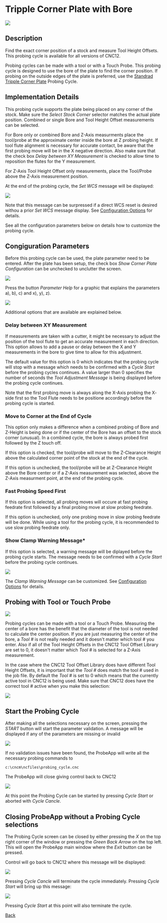 # Tripple Corner Plate with Bore

![](/images/pa015.PNG)

## Description
Find the exact corner position of a stock and measure Tool Height Offsets. This probing cycle is available for all versions of CNC12.

Probing cycles can be made with a tool or with a Touch Probe. 
This probing cycle is designed to use the bore of the plate to find the corner position. 
If probing on the outside edges of the plate is preferred, use the [Standrad Tripple Corner Plate](CornerPlate.md) Probing Cycle. 


## Implementation Details
This probing cycle supports the plate being placed on any corner of the stock. Make sure the *Select Stock Corner* selector matches the actual plate position.
Combined or single Bore and Tool Height Offset measurements can be selected.

For Bore only or combined Bore and Z-Axis measurments place the tool/probe at the approximate center inside the bore at Z probing height. 
If tool flute alignment is necessary for accurate contact, be aware that the first probing move will be in the X negative direction.
Also make sure that the check box *Delay between XY Measurement* is checked to allow time to reposition the flutes for the Y measurement.

For Z-Axis Tool Height Offset only measurements, place the Tool/Probe above the Z-Axis measurement position.

At the end of the probing cycle, the *Set WCS* message will be displayed:

![](/images/pa042.PNG)

Note that this message can be surpressed if a direct WCS reset is desired withou a prior *Set WCS* message display.
See [Configuration Options](configuration.md) for details.

See all the configuration parameters below on details how to customize the probing cycle. 


## Congiguration Parameters
Before this probing cycle can be used, the plate parameter need to be entered.
After the plate has been setup, the check box *Show Corner Plate Configuration* can be unchecked to unclutter the screen.

![](/images/pa041.PNG)

Press the button *Parameter Help* for a graphic that explains the parameters a), b), c) and x), y), z).

![](/images/pa016.PNG)

Additional options that are available are explained below.


### Delay between XY Measurement
If measurements are taken with a cutter, it might be necessary to adjust the position of the tool flute to get an accurate measurement in each direction.
This option allows to add a pause or delay between the X and Y measurements in the bore to give time to allow for this adjustment.

The default value for this option is 0 which indicates that the probing cycle will stop with a message which needs to be confirmed with a *Cycle Start* before the probing cycles continues.
A value larger than 0 specifies the number of seconds the *Tool Adjustment Message* is being displayed before the probing cycle continues.

Note that the first probing move is always along the X-Axis probing the X- side first so the Tool Flute needs to be positione accordingly before the probing cycle is started.


### Move to Corner at the End of Cycle
This option only makes a difference when a combined probing of Bore and Z-Height is being done or if the center of the Bore has an offset to the stock corner (unusual).
In a combined cycle, the bore is always probed first followed by the Z touch off.

If this option is checked, the tool/probe will move to the Z-Clearance Height above the calculated corner point of the stock at the end of the cycle.

If this option is unchecked, the tool/probe will be at Z-Clearance Height above the Bore center or if a Z-Axis measurement was selected, above the Z-Axis measurment point, at the end of the probing cycle.


### Fast Probing Speed First
If this option is selected, all probing moves will occure at fast probing feedrate first followed by a final probing move at slow probing feedrate.

If this option is unchecked, only one probing move in slow probing feedrate will be done. 
While using a tool for the probing cycle, it is recommended to use slow probing feedrate only.


### Show Clamp Warning Message*
If this option is selected, a warning message will be diplayed before the probing cycle starts. 
The message needs to be confirmed with a *Cycle Start* before the probing cycle continues.

![](/images/pa043.PNG)

The *Clamp Warning Message* can be customized. See [Configuration Options](configuration.md) for details.


## Probing with Tool or Touch Probe

![](/images/pa044.PNG)

Probing cycles can be made with a tool or a Touch Probe.
Measuring the center of a bore has the benefit that the diameter of the tool is not needed to calculate the center position. 
If you are just measuring the center of the bore, a *Tool #* is not really needed and it doesn't matter which tool # you enter.
Also if all of the Tool Height Offsets in the CNC12 Tool Offset Library are set to 0, it doesn't matter which *Tool #* is selected for a Z-Axis measurement.

In the case where the CNC12 Tool Offset Library does have different Tool Height Offsets, it is important that the *Tool #* does match the tool # used in the job file.
By default the *Tool #* is set to 0 which means that the currently active tool in CNC12 is being used.
Make sure that CNC12 does have the correct tool # active when you make this selection:

![](/images/pa045.PNG)


## Start the Probing Cycle
After making all the selections necessary on the screen, pressing the *START* button will start the parameter validation.
A message will be displayed if any of the parameters are missing or invalid

![](/images/pa023.PNG)

If no validation issues have been found, the ProbeApp will write all the necessary probing commands to
```
c:\cncm\ncfiles\probing_cycle.cnc
```
The ProbeApp will close giving control back to CNC12

![](/images/pa024.PNG)

At this point the Probing Cycle can be started by pressing *Cycle Start* or aborted with *Cycle Cancle*.

## Closing ProbeApp without a Probing Cycle selections
The Probing Cycle screen can be closed by either pressing the *X* on the top right corner of the window or pressing the *Green Back Arrow* on the top left.
This will open the ProbeApp main window where the *Exit* button can be pressed.

Control will go back to CNC12 where this message will be displayed:

![](/images/pa024.PNG)

Pressing *Cycle Cancle* will terminate the cycle immediately. Pressing *Cycle Start* will bring up this message:

![](/images/pa025.PNG)

Pressing *Cycle Start* at this point will also terminate the cycle.



[Back](index.md)

